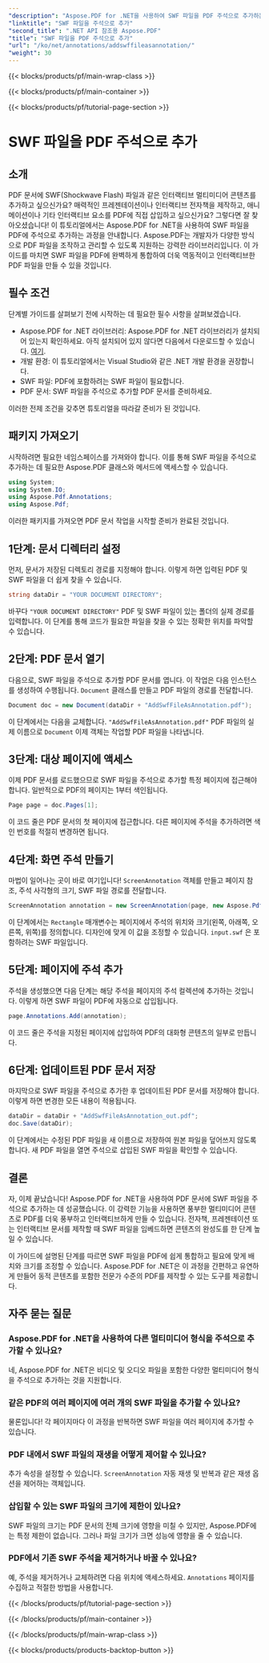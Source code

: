 ```yaml
---
"description": "Aspose.PDF for .NET을 사용하여 SWF 파일을 PDF 주석으로 추가하는 방법을 알아보세요. 이 자세한 튜토리얼을 통해 대화형 멀티미디어 콘텐츠로 PDF를 더욱 풍성하게 만들어 보세요."
"linktitle": "SWF 파일을 주석으로 추가"
"second_title": ".NET API 참조용 Aspose.PDF"
"title": "SWF 파일을 PDF 주석으로 추가"
"url": "/ko/net/annotations/addswffileasannotation/"
"weight": 30
---
```


{{< blocks/products/pf/main-wrap-class >}}

{{< blocks/products/pf/main-container >}}

{{< blocks/products/pf/tutorial-page-section >}}

# SWF 파일을 PDF 주석으로 추가

## 소개

PDF 문서에 SWF(Shockwave Flash) 파일과 같은 인터랙티브 멀티미디어 콘텐츠를 추가하고 싶으신가요? 매력적인 프레젠테이션이나 인터랙티브 전자책을 제작하고, 애니메이션이나 기타 인터랙티브 요소를 PDF에 직접 삽입하고 싶으신가요? 그렇다면 잘 찾아오셨습니다! 이 튜토리얼에서는 Aspose.PDF for .NET을 사용하여 SWF 파일을 PDF에 주석으로 추가하는 과정을 안내합니다. Aspose.PDF는 개발자가 다양한 방식으로 PDF 파일을 조작하고 관리할 수 있도록 지원하는 강력한 라이브러리입니다. 이 가이드를 마치면 SWF 파일을 PDF에 완벽하게 통합하여 더욱 역동적이고 인터랙티브한 PDF 파일을 만들 수 있을 것입니다.

## 필수 조건

단계별 가이드를 살펴보기 전에 시작하는 데 필요한 필수 사항을 살펴보겠습니다.

- Aspose.PDF for .NET 라이브러리: Aspose.PDF for .NET 라이브러리가 설치되어 있는지 확인하세요. 아직 설치되어 있지 않다면 다음에서 다운로드할 수 있습니다. [여기](https://releases.aspose.com/pdf/net/).
- 개발 환경: 이 튜토리얼에서는 Visual Studio와 같은 .NET 개발 환경을 권장합니다.
- SWF 파일: PDF에 포함하려는 SWF 파일이 필요합니다.
- PDF 문서: SWF 파일을 주석으로 추가할 PDF 문서를 준비하세요.

이러한 전제 조건을 갖추면 튜토리얼을 따라갈 준비가 된 것입니다.

## 패키지 가져오기

시작하려면 필요한 네임스페이스를 가져와야 합니다. 이를 통해 SWF 파일을 주석으로 추가하는 데 필요한 Aspose.PDF 클래스와 메서드에 액세스할 수 있습니다.

```csharp
using System;
using System.IO;
using Aspose.Pdf.Annotations;
using Aspose.Pdf;
```

이러한 패키지를 가져오면 PDF 문서 작업을 시작할 준비가 완료된 것입니다.

## 1단계: 문서 디렉터리 설정

먼저, 문서가 저장된 디렉토리 경로를 지정해야 합니다. 이렇게 하면 입력된 PDF 및 SWF 파일을 더 쉽게 찾을 수 있습니다.

```csharp
string dataDir = "YOUR DOCUMENT DIRECTORY";
```

바꾸다 `"YOUR DOCUMENT DIRECTORY"` PDF 및 SWF 파일이 있는 폴더의 실제 경로를 입력합니다. 이 단계를 통해 코드가 필요한 파일을 찾을 수 있는 정확한 위치를 파악할 수 있습니다.

## 2단계: PDF 문서 열기

다음으로, SWF 파일을 주석으로 추가할 PDF 문서를 엽니다. 이 작업은 다음 인스턴스를 생성하여 수행됩니다. `Document` 클래스를 만들고 PDF 파일의 경로를 전달합니다.

```csharp
Document doc = new Document(dataDir + "AddSwfFileAsAnnotation.pdf");
```

이 단계에서는 다음을 교체합니다. `"AddSwfFileAsAnnotation.pdf"` PDF 파일의 실제 이름으로 `Document` 이제 객체는 작업할 PDF 파일을 나타냅니다.

## 3단계: 대상 페이지에 액세스

이제 PDF 문서를 로드했으므로 SWF 파일을 주석으로 추가할 특정 페이지에 접근해야 합니다. 일반적으로 PDF의 페이지는 1부터 색인됩니다.

```csharp
Page page = doc.Pages[1];
```

이 코드 줄은 PDF 문서의 첫 페이지에 접근합니다. 다른 페이지에 주석을 추가하려면 색인 번호를 적절히 변경하면 됩니다.

## 4단계: 화면 주석 만들기

마법이 일어나는 곳이 바로 여기입니다! `ScreenAnnotation` 객체를 만들고 페이지 참조, 주석 사각형의 크기, SWF 파일 경로를 전달합니다.

```csharp
ScreenAnnotation annotation = new ScreenAnnotation(page, new Aspose.Pdf.Rectangle(0, 400, 600, 700), dataDir + "input.swf");
```

이 단계에서는 `Rectangle` 매개변수는 페이지에서 주석의 위치와 크기(왼쪽, 아래쪽, 오른쪽, 위쪽)를 정의합니다. 디자인에 맞게 이 값을 조정할 수 있습니다. `input.swf` 은 포함하려는 SWF 파일입니다.

## 5단계: 페이지에 주석 추가

주석을 생성했으면 다음 단계는 해당 주석을 페이지의 주석 컬렉션에 추가하는 것입니다. 이렇게 하면 SWF 파일이 PDF에 자동으로 삽입됩니다.

```csharp
page.Annotations.Add(annotation);
```

이 코드 줄은 주석을 지정된 페이지에 삽입하여 PDF의 대화형 콘텐츠의 일부로 만듭니다.

## 6단계: 업데이트된 PDF 문서 저장

마지막으로 SWF 파일을 주석으로 추가한 후 업데이트된 PDF 문서를 저장해야 합니다. 이렇게 하면 변경한 모든 내용이 적용됩니다.

```csharp
dataDir = dataDir + "AddSwfFileAsAnnotation_out.pdf";
doc.Save(dataDir);
```

이 단계에서는 수정된 PDF 파일을 새 이름으로 저장하여 원본 파일을 덮어쓰지 않도록 합니다. 새 PDF 파일을 열면 주석으로 삽입된 SWF 파일을 확인할 수 있습니다.

## 결론

자, 이제 끝났습니다! Aspose.PDF for .NET을 사용하여 PDF 문서에 SWF 파일을 주석으로 추가하는 데 성공했습니다. 이 강력한 기능을 사용하면 풍부한 멀티미디어 콘텐츠로 PDF를 더욱 풍부하고 인터랙티브하게 만들 수 있습니다. 전자책, 프레젠테이션 또는 인터랙티브 문서를 제작할 때 SWF 파일을 임베드하면 콘텐츠의 완성도를 한 단계 높일 수 있습니다.

이 가이드에 설명된 단계를 따르면 SWF 파일을 PDF에 쉽게 통합하고 필요에 맞게 배치와 크기를 조정할 수 있습니다. Aspose.PDF for .NET은 이 과정을 간편하고 유연하게 만들어 동적 콘텐츠를 포함한 전문가 수준의 PDF를 제작할 수 있는 도구를 제공합니다.

## 자주 묻는 질문

### Aspose.PDF for .NET을 사용하여 다른 멀티미디어 형식을 주석으로 추가할 수 있나요?
네, Aspose.PDF for .NET은 비디오 및 오디오 파일을 포함한 다양한 멀티미디어 형식을 주석으로 추가하는 것을 지원합니다.

### 같은 PDF의 여러 페이지에 여러 개의 SWF 파일을 추가할 수 있나요?
물론입니다! 각 페이지마다 이 과정을 반복하면 SWF 파일을 여러 페이지에 추가할 수 있습니다.

### PDF 내에서 SWF 파일의 재생을 어떻게 제어할 수 있나요?
추가 속성을 설정할 수 있습니다. `ScreenAnnotation` 자동 재생 및 반복과 같은 재생 옵션을 제어하는 객체입니다.

### 삽입할 수 있는 SWF 파일의 크기에 제한이 있나요?
SWF 파일의 크기는 PDF 문서의 전체 크기에 영향을 미칠 수 있지만, Aspose.PDF에는 특정 제한이 없습니다. 그러나 파일 크기가 크면 성능에 영향을 줄 수 있습니다.

### PDF에서 기존 SWF 주석을 제거하거나 바꿀 수 있나요?
예, 주석을 제거하거나 교체하려면 다음 위치에 액세스하세요. `Annotations` 페이지를 수집하고 적절한 방법을 사용합니다.

{{< /blocks/products/pf/tutorial-page-section >}}

{{< /blocks/products/pf/main-container >}}

{{< /blocks/products/pf/main-wrap-class >}}

{{< blocks/products/products-backtop-button >}}